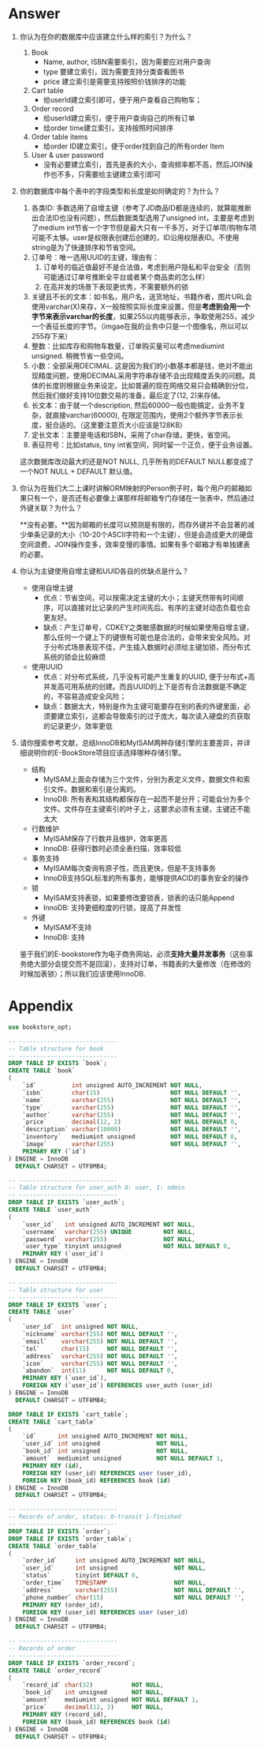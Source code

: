 # Answer

1. 你认为在你的数据库中应该建立什么样的索引？为什么？

   1. Book
      - Name, author, ISBN需要索引，因为需要应对用户查询
      - type 要建立索引，因为需要支持分类查看图书
      - price 建立索引是需要支持按照价钱排序的功能
   2. Cart table
      - 给userId建立索引即可，便于用户查看自己购物车；
   3. Order record
      - 给userId建立索引，便于用户查询自己的所有订单
      - 给order time建立索引，支持按照时间排序
   4. Order table items
      - 给order ID建立索引，便于order找到自己的所有order Item
   5. User & user password
      - 没有必要建立索引，首先是表的大小，查询频率都不高，然后JOIN操作也不多，只需要给主键建立索引即可

2. 你的数据库中每个表中的字段类型和长度是如何确定的？为什么？

   1. 各类ID: 多数选用了自增主键（参考了JD商品ID都是连续的，就算能推断出合法ID也没有问题），然后数据类型选用了unsigned int，主要是考虑到了medium int节省一个字节但是最大只有一千多万，对于订单项/购物车项可能不太够。user是权限表创建后创建的，ID沿用权限表ID。不使用string是为了快速排序和节省空间。
   2. 订单号：唯一选用UUID的主键，理由有：
      1. 订单号的临近值最好不是合法值，考虑到用户隐私和平台安全（否则可能通过订单号推断全平台或者某个商品卖的怎么样）
      2. 在高并发的场景下表现更优秀，不需要额外的锁
   3. 关键且不长的文本：如书名，用户名，送货地址，书籍作者，图片URL会使用varchar(X)来存，X一般按照实际长度来设置，但是**考虑到会用一个字节来表示varchar的长度**，如果255以内能够表示，争取使用255，减少一个表征长度的字节。（imgae在我的业务中只是一个图像名，所以可以255存下来）
   4. 整数：比如库存和购物车数量，订单购买量可以考虑mediumint unsigned. 稍微节省一些空间。
   5. 小数：全部采用DECIMAL. 这是因为我们的小数基本都是钱，绝对不能出现精度问题，使用DECIMAL采用字符串存储不会出现精度丢失的问题。具体的长度则根据业务来设定。比如普遍的现在网络交易只会精确到分位，然后我们做好支持10位数交易的准备，最后定了(12, 2)来存储。
   6. 长文本：由于就一个description, 然后60000一般也能搞定，业务不复杂，就直接varchar(60000), 在限定范围内，使用2个额外字节表示长度，挺合适的。（这里要注意页大小应该是128KB）
   7. 定长文本：主要是电话和ISBN，采用了char存储，更快，省空间。
   8. 表征符号：比如status, tiny int省空间，同时留一个正负，便于业务设置。

   这次数据库改动最大的还是NOT NULL, 几乎所有的DEFAULT NULL都变成了一个NOT NULL + DEFAULT 默认值。

3. 你认为在我们大二上课时讲解ORM映射的Person例子时，每个用户的邮箱如果只有一个，是否还有必要像上课那样将邮箱专门存储在一张表中，然后通过外键关联？为什么？

   **没有必要。**因为邮箱的长度可以预测是有限的，而存外键并不会显著的减少单条记录的大小（10-20个ASCII字符和一个主键），但是会造成更大的硬盘空间浪费，JOIN操作变多，效率变慢的事情。如果有多个邮箱才有单独建表的必要。

4. 你认为主键使用自增主键和UUID各自的优缺点是什么？

   - 使用自增主键
     - 优点：节省空间，可以按需决定主键的大小；主键天然带有时间顺序，可以直接对比记录的产生时间先后。有序的主键对动态负载也会更友好。
     - 缺点：产生订单号，CDKEY之类敏感数据的时候如果使用自增主键，那么任何一个键上下的键很有可能也是合法的，会带来安全风险。对于分布式场景表现不佳，产生插入数据时必须给主键加锁，而分布式系统的锁会比较麻烦
   - 使用UUID
     - 优点：对分布式系统，几乎没有可能产生重复的UUID, 便于分布式+高并发高可用系统的创建。而且UUID的上下是否有合法数据是不确定的，不容易造成安全风险；
     - 缺点：数据太大，特别是作为主键可能要存在别的表的外键里面，必须要建立索引，这都会导致索引的过于庞大，每次读入硬盘的页获取的记录更少，效率更低

5. 请你搜索参考文献，总结InnoDB和MyISAM两种存储引擎的主要差异，并详细说明你的E-BookStore项目应该选择哪种存储引擎。

   - 结构
     - MyISAM上面会存储为三个文件，分别为表定义文件，数据文件和索引文件。数据和索引是分离的。
     - InnoDB: 所有表和其结构都保存在一起而不是分开；可能会分为多个文件。文件存在主键索引的叶子上，这要求必须有主键，主键还不能太大
   - 行数维护
     - MyISAM保存了行数并且维护，效率更高
     - InnoDB: 获得行数时必须全表扫描，效率较低
   - 事务支持
     - MyISAM每次查询有原子性，而且更快，但是不支持事务
     - InnoDB支持SQL标准的所有事务，能够提供ACID的事务安全的操作
   - 锁
     - MyISAM支持表锁，如果要修改要锁表，锁表的话只能Append
     - InnoDB: 支持更细粒度的行锁，提高了并发性
   - 外键
     - MyISAM不支持
     - InnoDB: 支持

   鉴于我们的E-bookstore作为电子商务网站，必须**支持大量并发事务**（这些事务绝大部分会提交而不是回滚），支持对订单，书籍表的大量修改（在修改的时候加表锁）；所以我们应该使用InnoDB.

# Appendix

```sql
use bookstore_opt;

-- ----------------------------
-- Table structure for book
-- ----------------------------
DROP TABLE IF EXISTS `book`;
CREATE TABLE `book`
(
    `id`          int unsigned AUTO_INCREMENT NOT NULL,
    `isbn`        char(15)                    NOT NULL DEFAULT '',
    `name`        varchar(255)                NOT NULL DEFAULT '',
    `type`        varchar(255)                NOT NULL DEFAULT '',
    `author`      varchar(255)                NOT NULL DEFAULT '',
    `price`       decimal(12, 2)              NOT NULL DEFAULT 0,
    `description` varchar(10000)              NOT NULL DEFAULT '',
    `inventory`   mediumint unsigned          NOT NULL DEFAULT 0,
    `image`       varchar(255)                NOT NULL DEFAULT '',
    PRIMARY KEY (`id`)
) ENGINE = InnoDB
  DEFAULT CHARSET = UTF8MB4;

-- ----------------------------
-- Table structure for user_auth 0: user, 1: admin
-- ----------------------------
DROP TABLE IF EXISTS `user_auth`;
CREATE TABLE `user_auth`
(
    `user_id`   int unsigned AUTO_INCREMENT NOT NULL,
    `username`  varchar(255) UNIQUE         NOT NULL,
    `password`  varchar(255)                NOT NULL,
    `user_type` tinyint unsigned            NOT NULL DEFAULT 0,
    PRIMARY KEY (`user_id`)
) ENGINE = InnoDB
  DEFAULT CHARSET = UTF8MB4;

-- ----------------------------
-- Table structure for user
-- ----------------------------
DROP TABLE IF EXISTS `user`;
CREATE TABLE `user`
(
    `user_id`  int unsigned NOT NULL,
    `nickname` varchar(255) NOT NULL DEFAULT '',
    `email`    varchar(255) NOT NULL DEFAULT '',
    `tel`      char(15)     NOT NULL DEFAULT '',
    `address`  varchar(255) NOT NULL DEFAULT '',
    `icon`     varchar(255) NOT NULL DEFAULT '',
    `abandon`  int(11)      NOT NULL DEFAULT 0,
    PRIMARY KEY (`user_id`),
    FOREIGN KEY (`user_id`) REFERENCES user_auth (user_id)
) ENGINE = InnoDB
  DEFAULT CHARSET = UTF8MB4;

DROP TABLE IF EXISTS `cart_table`;
CREATE TABLE `cart_table`
(
    `id`      int unsigned AUTO_INCREMENT NOT NULL,
    `user_id` int unsigned                NOT NULL,
    `book_id` int unsigned                NOT NULL,
    `amount`  mediumint unsigned          NOT NULL DEFAULT 1,
    PRIMARY KEY (id),
    FOREIGN KEY (user_id) REFERENCES user (user_id),
    FOREIGN KEY (book_id) REFERENCES book (id)
) ENGINE = InnoDB
  DEFAULT CHARSET = UTF8MB4;

-- ----------------------------
-- Records of order, status: 0-transit 1-finished
-- ----------------------------
DROP TABLE IF EXISTS `order`;
DROP TABLE IF EXISTS `order_table`;
CREATE TABLE `order_table`
(
    `order_id`     int unsigned AUTO_INCREMENT NOT NULL,
    `user_id`      int unsigned                NOT NULL,
    `status`       tinyint DEFAULT 0,
    `order_time`   TIMESTAMP                   NOT NULL,
    `address`      varchar(255)                NOT NULL DEFAULT '',
    `phone_number` char(15)                    NOT NULL DEFAULT '',
    PRIMARY KEY (order_id),
    FOREIGN KEY (user_id) REFERENCES user (user_id)
) ENGINE = InnoDB
  DEFAULT CHARSET = UTF8MB4;

-- ----------------------------
-- Records of order
-- ----------------------------
DROP TABLE IF EXISTS `order_record`;
CREATE TABLE `order_record`
(
    `record_id` char(32)           NOT NULL,
    `book_id`   int unsigned       NOT NULL,
    `amount`    mediumint unsigned NOT NULL DEFAULT 1,
    `price`     decimal(12, 2)     NOT NULL,
    PRIMARY KEY (record_id),
    FOREIGN KEY (book_id) REFERENCES book (id)
) ENGINE = InnoDB
  DEFAULT CHARSET = UTF8MB4;

```

